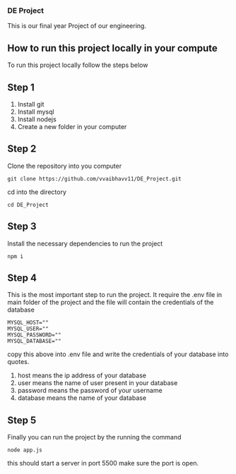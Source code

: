 ### DE Project

This is our final year Project of our engineering.

## How to run this project locally in your compute

To run this project locally follow the steps below

## Step 1

1. Install git
2. Install mysql
3. Install nodejs
4. Create a new folder in your computer

## Step 2

Clone the repository into you computer
```
git clone https://github.com/vvaibhavv11/DE_Project.git
```
cd into the directory
```
cd DE_Project
```

## Step 3

Install the necessary dependencies to run the project
```
npm i
```

## Step 4

This is the most important step to run the project. It require the .env file in main folder of the project and the file will contain the credentials of the database
```
MYSQL_HOST=""
MYSQL_USER=""
MYSQL_PASSWORD=""
MYSQL_DATABASE=""
```
copy this above into .env file and write the credentials of your database into quotes.
1. host means the ip address of your database
2. user means the name of user present in your database
3. password means the password of your username
4. database means the name of your database

## Step 5

Finally you can run the project by the running the command
```
node app.js 
```
this should start a server in port 5500 make sure the port is open.
